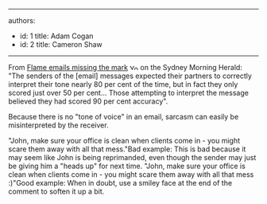

---
authors:
  - id: 1
    title: Adam Cogan
  - id: 2
    title: Cameron Shaw
---




<span class='intro'> 
  <p>From <a target="_blank" href="http&#58;//www.ssw.com.au/ssw/Redirect/smh_flameemailsmissingthemark.htm">Flame emails missing the mark</a> <img height="11" width="17" src="http&#58;//www.ssw.com.au/ssw/Images/LeaveSite.gif" alt="You are going to a site outside of SSW" /> on the Sydney Morning Herald&#58; &quot;The senders of the [email] messages expected their partners to correctly interpret their tone nearly 80 per cent of the time, but in fact they only scored just over 50 per cent... Those attempting to interpret the message believed they had scored 90 per cent accuracy&quot;.</p>
 </span>


  <p>Because there is no &quot;tone of voice&quot; in an email, sarcasm can easily be misinterpreted by the receiver.</p>
<p> <span class="ms-rteCustom-GreyBox">&quot;John, make sure your office is clean when clients come in - you might scare them away with all that mess.&quot;</span><span class="ms-rteCustom-FigureBad">Bad example&#58; This is bad because it may seem like John is being reprimanded, even though the sender may just be giving him a &quot;heads up&quot; for next time. </span><span class="ms-rteCustom-GreyBox">&quot;John, make sure your office is clean when clients come in - you might scare them away with all that mess &#58;)&quot;</span><span class="ms-rteCustom-FigureGood">Good example&#58;<strong> </strong>When in doubt, use a smiley face at the end of the comment to soften it up a bit.</span></p>



